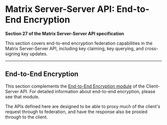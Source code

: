 # Matrix Server-Server API: End-to-End Encryption

**Section 27 of the Matrix Server-Server API specification**

This section covers end-to-end encryption federation capabilities in the Matrix Server-Server API, including key claiming, key querying, and cross-signing key updates.

---

## End-to-End Encryption

This section complements the [End-to-End Encryption module](https://spec.matrix.org/unstable/client-server-api/#end-to-end-encryption) of the Client-Server API. For detailed information about end-to-end encryption, please see that module.

The APIs defined here are designed to be able to proxy much of the client's request through to federation, and have the response also be proxied through to the client.

